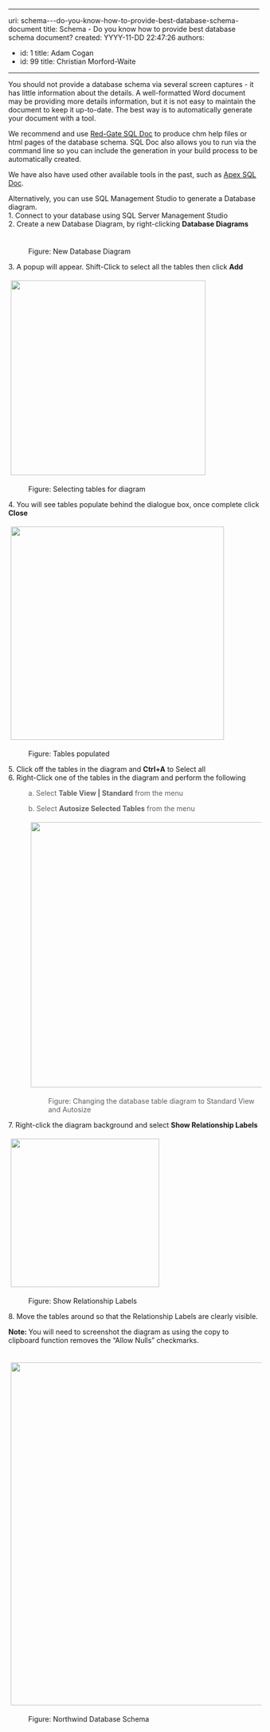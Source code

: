 

---
uri: schema---do-you-know-how-to-provide-best-database-schema-document
title: Schema - Do you know how to provide best database schema document?
created: YYYY-11-DD 22:47:26
authors:
  - id: 1
    title: Adam Cogan
  - id: 99
    title: Christian Morford-Waite
---




<span class='intro'> <p>​​​​​​​​You should not provide a database schema via several screen captures - it has little information about the details. A well-formatted Word document may be providing more details information, but it is not easy to maintain the document to keep it up-to-date. The best way is to automatically generate your document with a tool.<br></p> </span>

<p>We recommend and use&#160;<a href="https&#58;//www.ssw.com.au/ssw/Standards/DeveloperGeneral/SQLservertools.aspx#SqlDoc">Red-Gate SQL Doc</a>&#160;to produce chm help files or html pages of the database schema. SQL Doc also allows you to run via the command line so you can include the generation in your build process to be automatically created.</p><p>We have also have used&#160;other available tools in the past, such as&#160;<a href="https&#58;//www.ssw.com.au/ssw/Standards/DeveloperGeneral/SQLservertools.aspx#ApexSqlDoc">Apex SQL Doc</a>.​<br></p><p>Alternatively, you can use SQL Management Studio to generate a Database diagram.<br>1.	Connect to your database using SQL Server Management Studio<br>2.	Create a new Database Diagram, by right-clicking <strong>Database Diagrams</strong></p><dd class="ssw15-rteElement-FigureNormal"><dl class="ssw15-rteElement-ImageArea"><img src="/PublishingImages/SqlDiagramNew.png" alt="" style="margin&#58;5px;" /></dl>Figure&#58; New Database Diagram<br></dd><p>3.	A popup will appear. Shift-Click to select all the tables then click <strong>Add</strong></p><dl class="ssw15-rteElement-ImageArea"><img src="/PublishingImages/SqlDiagramSelectingTables.png" alt="" style="margin&#58;5px;width&#58;391px;" /></dl><dd class="ssw15-rteElement-FigureNormal">Figure&#58; Selecting tables for diagram<br></dd><p>4.	You will see tables populate behind the dialogue box, once complete click <strong>Close</strong></p><dl class="ssw15-rteElement-ImageArea"><img src="/PublishingImages/SqlDiagramTablesPopulated.png" alt="" style="margin&#58;5px;width&#58;428px;" /></dl><dd class="ssw15-rteElement-FigureNormal">Figure&#58; Tables populated<br></dd><p>5.	Click off the tables in the diagram and <strong>Ctrl+A</strong> to Select all<br>6.	Right-Click one of the tables in the diagram and perform the following<br></p><blockquote style="margin&#58;0px 0px 0px 40px;border&#58;none;padding&#58;0px;"><p>a.	​Select <strong>Table View | Standard</strong> from the menu<br></p><p>b.	​​Select <strong>Autosize Selected Tables</strong> from the menu&#160;<br></p><dl class="ssw15-rteElement-ImageArea"><img src="/PublishingImages/SqlDiagramStandardAutoSize.png" alt="" style="margin&#58;5px;width&#58;532px;" /></dl><dd class="ssw15-rteElement-FigureNormal">Figure&#58; Changing the database table diagram to Standard View and Autosize​<br></dd></blockquote><p>7.	Right-click the diagram background and select <strong>Show Relationship Labels</strong></p><dl class="ssw15-rteElement-ImageArea"><img src="/PublishingImages/SqlDiagramShowRelationshipLabels.png" alt="" style="margin&#58;5px;width&#58;298px;" /></dl><dd class="ssw15-rteElement-FigureNormal">Figure&#58; Show Relationship Labels<br></dd><p>8.	Move the tables around so that the Relationship Labels are clearly visible.<br></p><p><strong>Note&#58;&#160;</strong>You will need to&#160;screenshot&#160;the diagram as using the copy to clipboard function removes the “Allow Nulls” checkmarks.<br><br></p><dl class="ssw15-rteElement-ImageArea"><img src="/PublishingImages/SqlDiagramNorthwindSchema.png" alt="" style="margin&#58;5px;width&#58;688px;" /></dl><dd class="ssw15-rteElement-FigureNormal">Figure&#58; Northwind Database Schema<br></dd><p><br><br></p><p><br><br></p>



